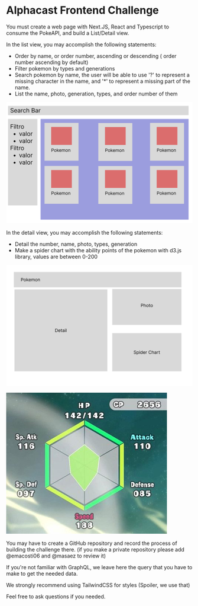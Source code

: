 # Alphacast Frontend Challenge

You must create a web page with Next.JS, React and Typescript to consume the PokeAPI, and build a List/Detail view.

In the list view, you may accomplish the following statements:

- Order by name, or order number, ascending or descending ( order number ascending by default)
- Filter pokemon by types and generations
- Search pokemon by name, the user will be able to use '?' to represent a missing character in the name, and '*' to represent a missing part of the name.
- List the name, photo, generation, types, and order number of them

![list mockup](/images/master.png)

In the detail view, you may accomplish the following statements:

- Detail the number, name, photo, types, generation
- Make a spider chart with the ability points of the pokemon with d3.js library, values are between 0-200

![deatil mockup](/images/detail.png)

![stats example](/images/stats.jpg)

You may have to create a GitHub repository and record the process of building the challenge there. (if you make a private repository please add @emacosti06 and @masaez to review it)

If you're not familiar with GraphQL, we leave here the query that you have to make to get the needed data.

We strongly recommend using TailwindCSS for styles (Spoiler, we use that)

Feel free to ask questions if you needed.
